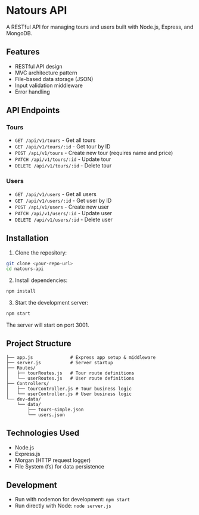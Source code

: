 # Natours API

A RESTful API for managing tours and users built with Node.js, Express, and MongoDB.

## Features

- RESTful API design
- MVC architecture pattern
- File-based data storage (JSON)
- Input validation middleware
- Error handling

## API Endpoints

### Tours
- `GET /api/v1/tours` - Get all tours
- `GET /api/v1/tours/:id` - Get tour by ID
- `POST /api/v1/tours` - Create new tour (requires name and price)
- `PATCH /api/v1/tours/:id` - Update tour
- `DELETE /api/v1/tours/:id` - Delete tour

### Users
- `GET /api/v1/users` - Get all users
- `GET /api/v1/users/:id` - Get user by ID
- `POST /api/v1/users` - Create new user
- `PATCH /api/v1/users/:id` - Update user
- `DELETE /api/v1/users/:id` - Delete user

## Installation

1. Clone the repository:
```bash
git clone <your-repo-url>
cd natours-api
```

2. Install dependencies:
```bash
npm install
```

3. Start the development server:
```bash
npm start
```

The server will start on port 3001.

## Project Structure

```
├── app.js              # Express app setup & middleware
├── server.js           # Server startup
├── Routes/
│   ├── tourRoutes.js   # Tour route definitions
│   └── userRoutes.js   # User route definitions
├── Controllers/
│   ├── tourController.js # Tour business logic
│   └── userController.js # User business logic
└── dev-data/
    └── data/
        ├── tours-simple.json
        └── users.json
```

## Technologies Used

- Node.js
- Express.js
- Morgan (HTTP request logger)
- File System (fs) for data persistence

## Development

- Run with nodemon for development: `npm start`
- Run directly with Node: `node server.js`
